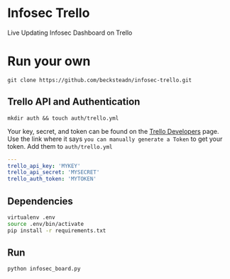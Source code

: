 # Infosec Trello
Live Updating Infosec Dashboard on Trello

# Run your own

`git clone https://github.com/becksteadn/infosec-trello.git`

## Trello API and Authentication

`mkdir auth && touch auth/trello.yml`

Your key, secret, and token can be found on the [Trello Developers](https://trello.com/app-key) page. Use the link where it says `you can manually generate a Token` to get your token. Add them to `auth/trello.yml`

```yaml
---
trello_api_key: 'MYKEY'
trello_api_secret: 'MYSECRET'
trello_auth_token: 'MYTOKEN'
```

## Dependencies
```bash
virtualenv .env
source .env/bin/activate
pip install -r requirements.txt
```

## Run

`python infosec_board.py`